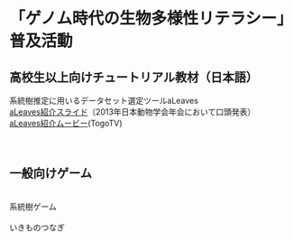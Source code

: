 # 「ゲノム時代の生物多様性リテラシー」普及活動

## 高校生以上向けチュートリアル教材（日本語）

系統樹推定に用いるデータセット選定ツールaLeaves<br>
[aLeaves紹介スライド](https://www.slideshare.net/cdb_gras/brief-introduction-of-kuraku-zsj13a-leavesup)（2013年日本動物学会年会において口頭発表）<br>
[aLeaves紹介ムービー](https://togotv.dbcls.jp/20140228.html)(TogoTV)<br>
<br>
<br>
## 一般向けゲーム<br>
<br>
系統樹ゲーム<br>
<br>
いきものつなぎ<br>
